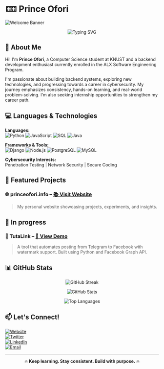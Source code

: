 # 🁑 Prince Ofori

![Welcome Banner](https://github.com/0xp4x/blob/c60c18fedcb1292efd9f100eb76d45de2045d865/banner.png)

<p align="center">
  <img src="https://readme-typing-svg.herokuapp.com?font=Fira+Code&size=22&pause=2000&color=F7B93E&width=600&lines=Welcome+to+my+world+of+code+and+security!" alt="Typing SVG" />
</p>

## 📌 About Me
Hi! I'm **Prince Ofori**, a Computer Science student at KNUST and a backend development enthusiast currently enrolled in the ALX Software Engineering Program.

I'm passionate about building backend systems, exploring new technologies, and progressing towards a career in cybersecurity. My journey emphasizes consistency, hands-on learning, and real-world problem-solving. I'm also seeking internship opportunities to strengthen my career path.

## 💻 Languages & Technologies

**Languages:**  
![Python](https://img.shields.io/badge/Python-3776AB?style=flat&logo=python&logoColor=white) 
![JavaScript](https://img.shields.io/badge/JavaScript-F7DF1E?style=flat&logo=javascript&logoColor=black) 
![SQL](https://img.shields.io/badge/SQL-CC2927?style=flat&logo=postgresql&logoColor=white) 
![Java](https://img.shields.io/badge/Java-ED8B00?style=flat&logo=java&logoColor=white)

**Frameworks & Tools:**  
![Django](https://img.shields.io/badge/Django-092E20?style=flat&logo=django&logoColor=white) 
![Node.js](https://img.shields.io/badge/Node.js-339933?style=flat&logo=node.js&logoColor=white) 
![PostgreSQL](https://img.shields.io/badge/PostgreSQL-316192?style=flat&logo=postgresql&logoColor=white) 
![MySQL](https://img.shields.io/badge/MySQL-4479A1?style=flat&logo=mysql&logoColor=white)

**Cybersecurity Interests:**  
Penetration Testing | Network Security | Secure Coding

## 🚀 Featured Projects

### 🌐 princeofori.info – [📚 Visit Website](https://princeofori.info)
> My personal website showcasing projects, experiments, and insights.

## 🚀 In progress
### 📢 TutaLink – [📂 View Demo](https://tutalink2.onrender.com/)
> A tool that automates posting from Telegram to Facebook with watermark support. Built using Python and Facebook Graph API.


## 📊 GitHub Stats

<p align="center">
  <!-- GitHub Streak -->
  <img src="https://github-readme-streak-stats.herokuapp.com/?user=0xp4x&theme=radical&hide_border=false" alt="GitHub Streak"/>
</p>

<p align="center">
  <!-- Main Stats (with private contributions) -->
  <img src="https://github-readme-stats.vercel.app/api?username=0xp4x&show_icons=true&theme=radical&count_private=true&include_all_commits=true&hide_border=false" alt="GitHub Stats"/>
</p>

<p align="center">
  <!-- Top Languages (may still not show due to private repos) -->
  <img src="https://github-readme-stats.vercel.app/api/top-langs/?username=0xp4x&layout=compact&theme=radical&langs_count=6&hide_border=false" alt="Top Languages"/>
</p>

## 📫 Let's Connect!

[![Website](https://img.shields.io/badge/Website-princeofori.info-blue?style=flat&logo=google-chrome)](https://princeofori.info)  
[![Twitter](https://img.shields.io/badge/Twitter-%231DA1F2.svg?style=flat&logo=twitter&logoColor=white)](https://twitter.com/clayisb1)  
[![LinkedIn](https://img.shields.io/badge/LinkedIn-%230A66C2.svg?style=flat&logo=linkedin&logoColor=white)](https://www.linkedin.com/in/prince-ofori-40a1062aa/)  
[![Email](https://img.shields.io/badge/Email-contact%40princeofori.info-red?style=flat&logo=gmail&logoColor=white)](mailto:princeofori1470@gmail.com)

---

<p align="center">🔥 <strong>Keep learning. Stay consistent. Build with purpose.</strong> 🔥</p>
